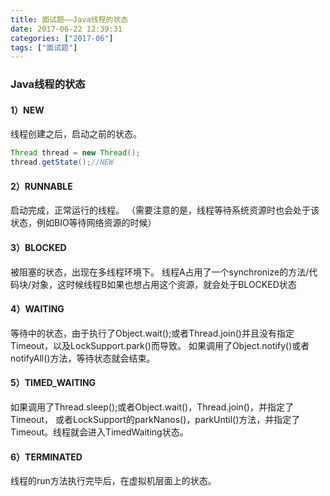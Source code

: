 ```yaml
---
title: 面试题——Java线程的状态
date: 2017-06-22 12:39:31
categories: ["2017-06"]
tags: ["面试题"]
---
```


### Java线程的状态

#### 1）NEW
线程创建之后，启动之前的状态。
```Java
Thread thread = new Thread();
thread.getState();//NEW
```

#### 2）RUNNABLE
启动完成，正常运行的线程。
（需要注意的是，线程等待系统资源时也会处于该状态，例如BIO等待网络资源的时候）

#### 3）BLOCKED
被阻塞的状态，出现在多线程环境下。
线程A占用了一个synchronize的方法/代码块/对象，这时候线程B如果也想占用这个资源，就会处于BLOCKED状态

#### 4）WAITING
等待中的状态，由于执行了Object.wait();或者Thread.join()并且没有指定Timeout，以及LockSupport.park()而导致。
如果调用了Object.notify()或者notifyAll()方法，等待状态就会结束。

#### 5）TIMED_WAITING
如果调用了Thread.sleep();或者Object.wait()，Thread.join()，并指定了Timeout，
或者LockSupport的parkNanos()，parkUntil()方法，并指定了Timeout。线程就会进入TimedWaiting状态。

#### 6）TERMINATED
线程的run方法执行完毕后，在虚拟机层面上的状态。